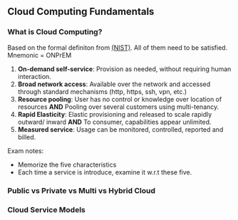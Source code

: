 ## Cloud Computing Fundamentals
### What is Cloud Computing?
Based on the formal definiton from [(NIST)](https://github.com/shamasun/SAA-C03/blob/703d03ef3e8df7f3fa2ee3fd2674d5acecf02d07/01.%20Cloud%20Computing%20Fundamentals/nistspecialpublication800-145.pdf). All of them need to be satisfied. Mnemonic = ONPrEM

1.  **On-demand self-service**: Provision as needed, without requiring human interaction.
2.  **Broad network access**: Available over the network and accessed through standard mechanisms (http, https, ssh, vpn, etc.)
3.  **Resource pooling**: User has no control or knowledge over location of resources **AND** Pooling over several customers using multi-tenancy.
4.  **Rapid Elasticity**: Elastic provisioning and released to scale rapidly outward/ inward **AND** To consumer, capabilities appear unlimited. 
5.  **Measured service**: Usage can be monitored, controlled, reported and billed.

Exam notes: 
- Memorize the five characteristics
- Each time a service is introduce, examine it w.r.t these five.

### Public vs Private vs Multi vs Hybrid Cloud
### Cloud Service Models